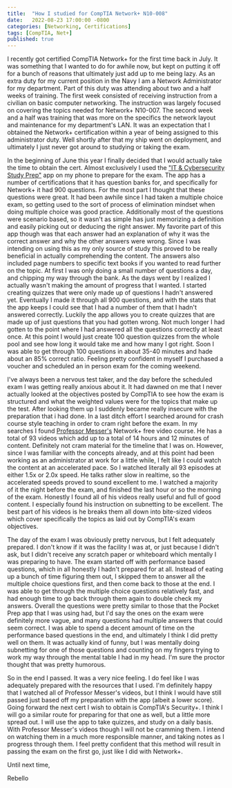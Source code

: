 ```yaml
---
title:  "How I studied for CompTIA Network+ N10-008"
date:   2022-08-23 17:00:00 -0800
categories: [Networking, Certifications]
tags: [CompTIA, Net+]
published: true
---
```


I recently got certified CompTIA Network+ for the first time back in July. It was something that I wanted to do for awhile now, but kept on putting it off for a bunch of reasons that ultimately just add up to me being lazy. As an extra duty for my current position in the Navy I am a Network Administrator for my department. Part of this duty was attending about two and a half weeks of training. The first week consisted of receiving instruction from a civilian on basic computer networking. The instruction was largely focused on covering the topics needed for Network+ N10-007. The second week and a half was training that was more on the specifics the network layout and maintenance for my department's LAN. It was an expectation that I obtained the Network+ certification within a year of being assigned to this administrator duty. Well shortly after that my ship went on deployment, and ultimately I just never got around to studying or taking the exam.

<!--more-->

In the beginning of June this year I finally decided that I would actually take the time to obtain the cert. Almost exclusively I used the ["IT & Cybersecurity Study Prep"](https://www.pocketprep.com/bundles/it-cybersecurity/) app on my phone to prepare for the exam. The app has a number of certifications that it has question banks for, and specifically for Network+ it had 900 questions. For the most part I thought that these questions were great. It had been awhile since I had taken a multiple choice exam, so getting used to the sort of process of elimination mindset when doing multiple choice was good practice. Additionally most of the questions were scenario based, so it wasn't as simple has just memorizing a definition and easily picking out or deducing the right answer. My favorite part of this app though was that each answer had an explanation of why it was the correct answer and why the other answers were wrong. Since I was intending on using this as my only source of study this proved to be really beneficial in actually comprehending the content. The answers also included page numbers to specific text books if you wanted to read further on the topic.  At first I was only doing a small number of questions a day, and chipping my way through the bank. As the days went by I realized I actually wasn't making the amount of progress that I wanted. I started creating quizzes that were only made up of questions I hadn't answered yet. Eventually I made it through all 900 questions, and with the stats that the app keeps I could see that I had a number of them that I hadn't answered correctly. Luckily the app allows you to create quizzes that are made up of just questions that you had gotten wrong. Not much longer I had gotten to the point where I had answered all the questions correctly at least once. At this point I would just create 100 question quizzes from the whole pool and see how long it would take me and how many I got right. Soon I was able to get through 100 questions in about 35-40 minutes and hade about an 85% correct ratio. Feeling pretty confident in myself I purchased a voucher and scheduled an in person exam for the coming weekend.

I've always been a nervous test taker, and the day before the scheduled exam I was getting really anxious about it. It had dawned on me that I never actually looked at the objectives posted by CompTIA to see how the exam is structured and what the weighted values were for the topics that make up the test. After looking them up I suddenly became really insecure with the preparation that i had done. In a last ditch effort I searched around for crash course style teaching in order to cram right before the exam. In my searches I found [Professor Messer's](https://www.professormesser.com/network-plus/n10-008/n10-008-video/n10-008-training-course/) Network+ free video course. He has a total of 93 videos which add up to a total of 14 hours and 12 minutes of content. Definitely not cram material for the timeline that I was on. However, since I was familiar with the concepts already, and at this point had been working as an administrator at work for a little while, I felt like I could watch the content at an accelerated pace. So I watched literally all 93 episodes at either 1.5x or 2.0x speed. He talks rather slow in realtime, so the accelerated speeds proved to sound excellent to me. I watched a majority of it the night before the exam, and finished the last hour or so the morning of the exam. Honestly I found all of his videos really useful and full of good content. I especially found his instruction on subnetting to be excellent. The best part of his videos is he breaks them all down into bite-sized videos which cover specifically the topics as laid out by CompTIA's exam objectives. 

The day of the exam I was obviously pretty nervous, but I felt adequately prepared. I don't know if it was the facility I was at, or just because I didn't ask, but I didn't receive any scratch paper or whiteboard which mentally I was preparing to have. The exam started off with performance based questions, which in all honestly I hadn't prepared for at all. Instead of eating up a bunch of time figuring them out, I skipped them to answer all the multiple choice questions first, and then come back to those at the end. I was able to get through the multiple choice questions relatively fast, and had enough time to go back through them again to double check my answers. Overall the questions were pretty similar to those that the Pocket Prep app that I was using had, but I'd say the ones on the exam were definitely more vague, and many questions had multiple answers that could seem correct. I was able to spend a decent amount of time on the performance based questions in the end, and ultimately I think I did pretty well on them. It was actually kind of funny, but I was mentally doing subnetting for one of those questions and counting on my fingers trying to work my way through the mental table I had in my head. I'm sure the proctor thought that was pretty humorous.

So in the end I passed. It was a very nice feeling. I do feel like I was adequately prepared with the resources that I used. I'm definitely happy that I watched all of Professor Messer's videos, but I think I would have still passed just based off my preparation with the app (albeit a lower score). Going forward the next cert I wish to obtain is CompTIA's Security+. I think I will go a similar route for preparing for that one as well, but a little more spread out. I will use the app to take quizzes, and study on a daily basis. With Professor Messer's videos though I will not be cramming them. I intend on watching them in a much more responsible manner, and taking notes as I progress through them. I feel pretty confident that this method will result in passing the exam on the first go, just like I did with Network+.

Until next time,

Rebello